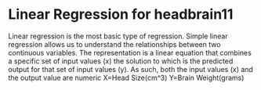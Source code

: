 # Linear Regression for headbrain11
Linear regression is the most basic type of regression. Simple linear regression allows us to understand the relationships between two continuous variables.
The representation is a linear equation that combines a specific set of input values (x) 
the solution to which is the predicted output for that set of input values (y). As such, both the input values (x) and the output value are numeric
X=Head Size(cm^3)
Y=Brain Weight(grams)
